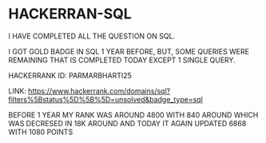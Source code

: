 # HACKERRAN-SQL
I HAVE COMPLETED ALL THE QUESTION ON SQL.

I GOT GOLD BADGE IN SQL 1 YEAR BEFORE, BUT, SOME QUERIES WERE REMAINING THAT IS COMPLETED TODAY EXCEPT 1 SINGLE QUERY. 

HACKERRANK ID: PARMARBHARTI25

LINK: https://www.hackerrank.com/domains/sql?filters%5Bstatus%5D%5B%5D=unsolved&badge_type=sql

BEFORE 1 YEAR MY RANK WAS AROUND 4800 WITH 840 AROUND WHICH WAS DECRESED IN 18K AROUND
AND
TODAY IT AGAIN UPDATED 6868 WITH 1080 POINTS
